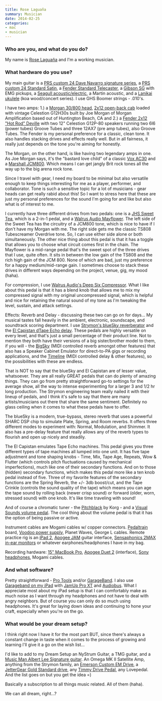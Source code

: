 ```yaml
---
title: Rose Laguaña
summary: Musician
date: 2014-02-25
categories:
- mac
- musician
---
```


### Who are you, and what do you do?

My name is [Rose Laguaña](http://roselaguana.com/ "Rose's website.") and I'm a working musician.  

### What hardware do you use?

My main guitar is a [PRS custom 24 Dave Navarro signature series][dave-navarro-signature], a [PRS custom 24 Standard Satin][standard-satin-24], a [Fender Standard Telecaster][standard-telecaster], a [Gibson SG][sg-gothic-morte] with EMG pickups, a [Seagull acoustic/electric][entourage-cw-gt-qi], a Martin acoustic, and a [Lanikai ukulele][ck-c-concert-size] (koa wood/concert series). I use GHS Boomer strings - .010's. 

I have two amps: 1.) a [Morgan 30/800 head][30-800], [2x12 open-back cab][2x12] loaded with vintage Celestion G12H30s built by Joe Morgan of Morgan Amplification based out of Huntington Beach, CA and 2.) a [Fender 2x12 "Hot Rod" Deville][hot-rod-deville-212-iii] with two 12" Celestion G12P-80 speakers running two 6l6 (power tubes) Groove Tubes and three 12AX7 (pre amp tubes), also Groove Tubes. The Fender is my personal preference for a classic, clean tone. It also handles stacking drives and effects really well. But in all fairness, it really just depends on the tone you're aiming for honestly. 

The Morgan, on the other hand, is like having two legendary amps in one. As Joe Morgan says, it's the "bastard love child" of a classic [Vox AC30][ac30] and a [Marshall JCM800][jcm800]. Which means I can get jangly Brit rock tones all the way up to the big arena rock tone.

Since I travel with gear, I need my board to be minimal but also versatile enough to keep things interesting for me as a player, performer, and collaborator. Tone is such a sensitive topic for a lot of musicians - gear heads can get really rabid about this! So I want to stress here that these are just my personal preferences for the sound I'm going for and like but also what is of interest to me. 

I currently have three different drives from two pedals: one is a [JHS Sweet Tea][sweet-tea], which is a 2-in-1 pedal, and a [Walrus Audio Mayflower][mayflower]. The left side of the Sweet Tea has the circuitry of a JCM800 tone, which is nice to have if I don't have my Morgan with me. The right side gets me the classic TS808 Tubescreamer Overdrive tone. So, I can use either side alone or both simultaneously. The other nice thing about this pedal is that it has a toggle that allows you to choose what circuit comes first in the chain. The Mayflower is a mid-range pedal that's the sweet spot of the three drives that I use, quite often. It sits in between the low gain of the TS808 and the rich high gain of the JCM 800. None of which are bad, just my preference for a happy medium/mid-range gain. I sometimes choose to stack these drives in different ways depending on the project, venue, gig, my mood (haha).

For compression, I use [Walrus Audio's Deep Six Compressor][deep-six]. What I like about this pedal is that it has a blend knob that allows me to mix my compressed signal with my original uncompressed signal, which is helpful and nice for retaining the natural sound of my tone as I'm tweaking the level, sustain, and attack settings.  

Effects: Reverb and Delay - discussing these two can go on for days... My musical tastes fall heavily in the ambient, electronic, soundscape, and soundtrack scoring department. I use [Strymon's blueSky reverberator][bluesky] and the [El Capistan dTape Echo delay][el-capistan]. These pedals are highly versatile on every level, and that's just a small percentage of their product line. Not to mention they both have their versions of a big sister/brother model to them, if you will - the [BigSky][bigsky] (MIDI controlled reverb amongst other features) that also has a Speaker Cabinet Emulator for direct-to-PA gigs or recording applications, and the [Timeline][] (MIDI controlled delay & other features), so the possibilities with these are endless.

That is NOT to say that the blueSky and El Capistan are of lesser value, whatsoever. They are all really GREAT pedals that can do plenty of amazing things. They can go from pretty straightforward go-to settings for the average show, all the way to intense experimenting for a larger 3 and 1/2 hr long production. The Strymon engineering team really nailed it with their lineup of pedals, and I think it's safe to say that there are many artists/musicians out there that share the same sentiment. Definitely no glass ceiling when it comes to what these pedals have to offer.

The blueSky is a modern, true-bypass, stereo reverb that uses a powerful SHARC DSP chip to simulate Plate, Spring, and Room reverbs. It offers three different modes to experiment with: Normal, Modulation, and Shimmer. It also has a pre-delay feature that really allows any of the reverb types to flourish and open up nicely and steadily.

The El Capistan emulates Tape Echo machines. This pedal gives you three different types of tape machines all lumped into one unit. It has five tape adjustment and tone shaping knobs - Time, Mix, Tape Age, Repeats, Wow & Flutter (which controls pitch fluctuations caused by mechanical imperfections), much like one of their secondary functions. And on to those (hidden) secondary functions, which makes this pedal more like a ten knob pedal instead of five. Three of my favorite features of the secondary functions are the Spring Reverb, the +/- 3db boost/cut, and the Tape Crinkle (controls the sound quality of the tape) which means you can age the tape sound by rolling back (newer crisp sound) or forward (older, worn, stressed sound) with one knob. It's like time traveling with sound!

And of course a chromatic tuner - the [Pitchblack][] by Korg - and a [Visual Sounds volume pedal][volume]. The cool thing about the volume pedal is that it has the option of being passive or active.

Instrument cables are Mogami cables w/ copper connectors. [Pedaltrain][pedaltrain-1] board, [Voodoo power supply][pedal-power-2-plus], Planet Waves, George L cables. Remote practice rig is an [iPad 2][ipad-2], [Apogee JAM][jam] guitar interface, [Sensaphonics 2MAX in-ear monitors][2max] or whatever earphones/headphones I have in my bag.    

Recording hardware: [15" MacBook Pro][macbook-pro], [Apogee Duet 2][duet-2] (interface), [Sony headphones][mdr-7502], Mogami cables.

### And what software?

Pretty straightforward - [Pro Tools][pro-tools] and/or [GarageBand][]. I also use [Garageband on my iPad][garageband-ios] with [JamUp Pro XT][jamup-pro-xt-ios] and [Audiobus][audiobus-ios]. What I appreciate most about my iPad setup is that I can comfortably make as much noise as I want through my headphones and not have to deal with angry neighbors. But of course you can only do so much using headphones. It's great for laying down ideas and continuing to hone your craft, especially when you're on the go. 

### What would be your dream setup?

I think right now I have it for the most part BUT, since there's always a constant change in taste when it comes to the process of growing and learning I'll give it a go on the wish list... 

I'd like to add to my Dream Setup an NyStrum Guitar, a TMG guitar, and a [Music Man Albert Lee Signature guitar][albert-lee]. An Omega MK II Satellite Amp, anything from the Strymon family, an [Emerson Custom EM Drive][em-drive-transparent-overdrive], a [JetterGear Gold Standard drive][gold-standard], any [Timmy Drive Pedal][timmy-overdrive], any Lovepedal. And the list goes on but you get the idea =)

Basically a subscription to all things music related. All of them (haha).

We can all dream, right...?

[2max]: https://www.sensaphonics.com/products/2max "In-ear headphones."
[2x12]: https://morganamps.com/cabs/guitar/212-cab/ "An open-back cab for musicians."
[30-800]: https://eddiesguitars.com/product/amplifiers/types-of-guitar-amps/guitar-heads/morgan-30-800-head-black-cocoa/ "An amp."
[ac30]: https://en.wikipedia.org/wiki/Vox_AC30 "An amp."
[albert-lee]: https://www.music-man.com/instruments/guitars/albert-lee "An electric guitar."
[audiobus-ios]: https://apps.apple.com/us/app/audiobus/id558513570 "An app for routing audio between other apps."
[bigsky]: https://www.strymon.net/product/bigsky/ "A reverb pedal."
[bluesky]: https://www.strymon.net/support/bluesky/ "A reverb pedal."
[ck-c-concert-size]: http://lanikaiukuleles.com/laniblog/ukuleles/curly-koa-series/ck-c-concert-size-ukulele/ "A ukulele."
[dave-navarro-signature]: https://prsguitars.com/navarro/ "An electric guitar."
[deep-six]: https://www.walrusaudio.com/shop/deep-six "A compressor."
[duet-2]: https://apogeedigital.com/products/duet-2 "An audio interface for the Mac."
[el-capistan]: https://www.strymon.net/support/elcapistan/ "An effects pedal."
[em-drive-transparent-overdrive]: https://emersoncustomguitars.bigcartel.com/product/em-drive-od-pedal "A guitar pedal."
[entourage-cw-gt-qi]: http://seagullguitars.com/seagull_entour_rustic_cw_gt.html "An electric guitar."
[garageband-ios]: https://apps.apple.com/us/app/garageband/id408709785 "A music creation app."
[garageband]: https://www.apple.com/mac/garageband/ "An audio recording and editing tool for the Mac."
[gold-standard]: http://web.archive.org/web/20150331094524/http://jettergear.com:80/portfolio/gold-standard-3 "A guitar pedal."
[hot-rod-deville-212-iii]: http://web.archive.org/web/20141105223358/http://www.fender.com:80/series/hot-rod/hot-rod-deville-212-iii-120v-black/ "An amp."
[ipad-2]: https://www.apple.com/ipad/ "A tablet device."
[jam]: https://apogeedigital.com/products/jam "A guitar interface for GarageBand."
[jamup-pro-xt-ios]: https://apps.apple.com/us/app/jamup-pro-xt-amp-effects-processor/id454702113 "An effects processor app."
[jcm800]: https://en.wikipedia.org/wiki/Marshall_JCM800 "An amp."
[macbook-pro]: https://www.apple.com/macbook-pro/ "A laptop."
[mayflower]: https://www.walrusaudio.com/shop/mayflower "A guitar pedal."
[mdr-7502]: http://www.sony.com/electronics/headphones/t/headband-headphones "Studio-quality headphones."
[pedal-power-2-plus]: https://voodoolab.com/product/pedal-power-2-plus/ "A power box for guitar pedals."
[pedaltrain-1]: https://pedaltrain.com/products/pedalboards/pedaltrain_1.php "A board for holding guitar pedals."
[pitchblack]: https://www.korg.com/us/products/tuners/pitchblack/ "A chromatic guitar tuner."
[pro-tools]: https://www.avid.com/en/pro-tools "Audio editing and processing software."
[sg-gothic-morte]: http://web.archive.org/web/20181220055124/http://www.gibson.com:80/Products/Electric-Guitars/SG/Gibson-USA/SG-Gothic-Morte.aspx "An electric guitar."
[standard-satin-24]: https://prsguitars.com/standardsatin/ "An electric guitar."
[standard-telecaster]: http://web.archive.org/web/20141015030341/http://www.fender.com:80/guitars/telecaster/standard-telecaster-maple-fingerboard-arctic-white-no-bag/ "An electric guitar."
[sweet-tea]: http://www.jhspedals.com/products/guitar-pedals/sweet-tea "A guitar pedal."
[timeline]: https://www.strymon.net/product/timeline/ "An effects pedal."
[timmy-overdrive]: https://www.rogueguitarshop.com/products/paul-cochrane-timmy-overdrive "A guitar pedal."
[volume]: http://web.archive.org/web/20150224230704/http://visualsound.net/visual-volume/ "A volume pedal."
